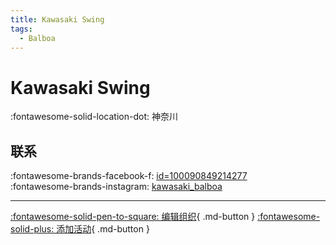 ```yaml
---
title: Kawasaki Swing
tags:
  - Balboa
---
```


# Kawasaki Swing

:fontawesome-solid-location-dot: 神奈川  


## 联系

:fontawesome-brands-facebook-f: [id=100090849214277](https://www.facebook.com/profile.php?id=100090849214277)  
:fontawesome-brands-instagram: [kawasaki_balboa](http://instagram.com/kawasaki_balboa)  

---

[:fontawesome-solid-pen-to-square: 编辑组织](https://github.com/swingdance/orgs/issues/new?assignees=&labels=update+org&projects=&template=03-update_entity.yml&title=Update%20Org%3A%20ja_JP%20%E2%80%A2%20Kawasaki%20Swing&region=ja_JP&id=kawasaki-swing&name=Kawasaki%20Swing){ .md-button } [:fontawesome-solid-plus: 添加活动](https://github.com/swingdance/events/issues/new?assignees=&labels=add+event&projects=&template=02-add_entity.yml&title=Add%20Event%3A%20ja_JP%20%E2%80%A2%20%3CName%3E&region=ja_JP&province=Kanagawa&city=Kanagawa&org_id=kawasaki-swing){ .md-button }

